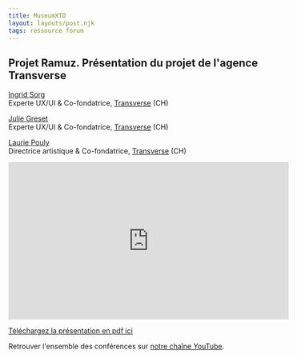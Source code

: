 ```yaml
---
title: MuseumXTD  
layout: layouts/post.njk  
tags: ressource forum 
---
```

## Projet Ramuz. Présentation du projet de l'agence Transverse

[Ingrid Sorg](https://www.linkedin.com/in/ingridsorg/?originalSubdomain=ch)   
Experte UX/UI & Co-fondatrice, [Transverse](https://transverse.ch/) (CH)

[Julie Greset](https://www.linkedin.com/in/juliegreset/?originalSubdomain=ch)  
Experte UX/UI & Co-fondatrice, [Transverse](https://transverse.ch/) (CH)

[Laurie Pouly](https://www.linkedin.com/in/lauriepouly/?originalSubdomain=ch)   
Directrice artistique & Co-fondatrice, [Transverse](https://transverse.ch/) (CH)

<iframe width="560" height="315" src="https://www.youtube.com/embed/pQB0SF7-8_w" title="YouTube video player" frameborder="0" allow="accelerometer; autoplay; clipboard-write; encrypted-media; gyroscope; picture-in-picture" allowfullscreen></iframe>
   
[Téléchargez la présentation en pdf ici](https://kdrive.infomaniak.com/app/share/131928/574af7d6-af4f-400c-ad95-31bd8ad1b910)
    
Retrouver l'ensemble des conférences sur [notre chaîne YouTube](https://www.youtube.com/channel/UCTZJM5WsXDkH8QgMdACUNyw).  
